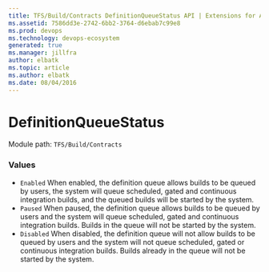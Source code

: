 ```yaml
---
title: TFS/Build/Contracts DefinitionQueueStatus API | Extensions for Azure DevOps Services
ms.assetid: 7586dd3e-2742-6bb2-3764-d6ebab7c99e8
ms.prod: devops
ms.technology: devops-ecosystem
generated: true
ms.manager: jillfra
author: elbatk
ms.topic: article
ms.author: elbatk
ms.date: 08/04/2016
---
```


# DefinitionQueueStatus

Module path: `TFS/Build/Contracts`

### Values

* `Enabled` When enabled, the definition queue allows builds to be queued by users, the system will queue scheduled, gated and continuous integration builds, and the queued builds will be started by the system.
* `Paused` When paused, the definition queue allows builds to be queued by users and the system will queue scheduled, gated and continuous integration builds. Builds in the queue will not be started by the system.
* `Disabled` When disabled, the definition queue will not allow builds to be queued by users and the system will not queue scheduled, gated or continuous integration builds. Builds already in the queue will not be started by the system.
